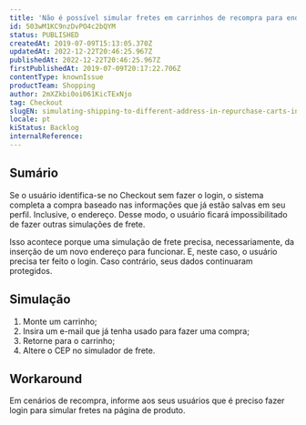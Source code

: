 ```yaml
---
title: 'Não é possível simular fretes em carrinhos de recompra para endereços diferentes'
id: 503wM1KC9nzDvPO4c2bQYM
status: PUBLISHED
createdAt: 2019-07-09T15:13:05.370Z
updatedAt: 2022-12-22T20:46:25.967Z
publishedAt: 2022-12-22T20:46:25.967Z
firstPublishedAt: 2019-07-09T20:17:22.706Z
contentType: knownIssue
productTeam: Shopping
author: 2mXZkbi0oi061KicTExNjo
tag: Checkout
slugEN: simulating-shipping-to-different-address-in-repurchase-carts-in-not-possible
locale: pt
kiStatus: Backlog
internalReference: 
---
```


## Sumário

Se o usuário identifica-se no Checkout sem fazer o login, o sistema completa a compra baseado nas informações que já estão salvas em seu perfil. Inclusive, o endereço. Desse modo, o usuário ficará impossibilitado de fazer outras simulações de frete.  

Isso acontece porque uma simulação de frete precisa, necessariamente, da inserção de um novo endereço para funcionar. E, neste caso, o usuário precisa ter feito o login. Caso contrário, seus dados continuaram protegidos. 


## Simulação

1. Monte um carrinho;
2. Insira um e-mail que já tenha usado para fazer uma compra;
3. Retorne para o carrinho; 
4. Altere o CEP no simulador de frete.

## Workaround

Em cenários de recompra, informe aos seus usuários que é preciso fazer login para simular fretes na página de produto.  

